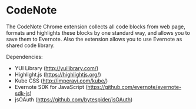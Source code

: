 CodeNote
========

The CodeNote Chrome extension collects all code blocks from web page, formats and highlights these blocks by one standard way,
and allows you to save them to Evernote. Also the extension allows you to use Evernote as shared code library.

Dependencies:

* YUI Library (http://yuilibrary.com/)
* Highlight.js (https://highlightjs.org/)
* Kube CSS (http://imperavi.com/kube/)
* Evernote SDK for JavaScript (https://github.com/evernote/evernote-sdk-js)
* jsOAuth (https://github.com/bytespider/jsOAuth)


